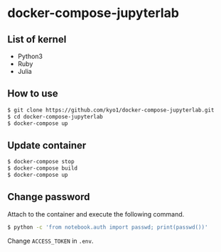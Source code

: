 # docker-compose-jupyterlab

## List of kernel

- Python3
- Ruby
- Julia


## How to use

```sh
$ git clone https://github.com/kyo1/docker-compose-jupyterlab.git
$ cd docker-compose-jupyterlab
$ docker-compose up
```


## Update container

```sh
$ docker-compose stop
$ docker-compose build
$ docker-compose up
```


## Change password

Attach to the container and execute the following command.

```sh
$ python -c 'from notebook.auth import passwd; print(passwd())'
```

Change `ACCESS_TOKEN` in `.env`.
